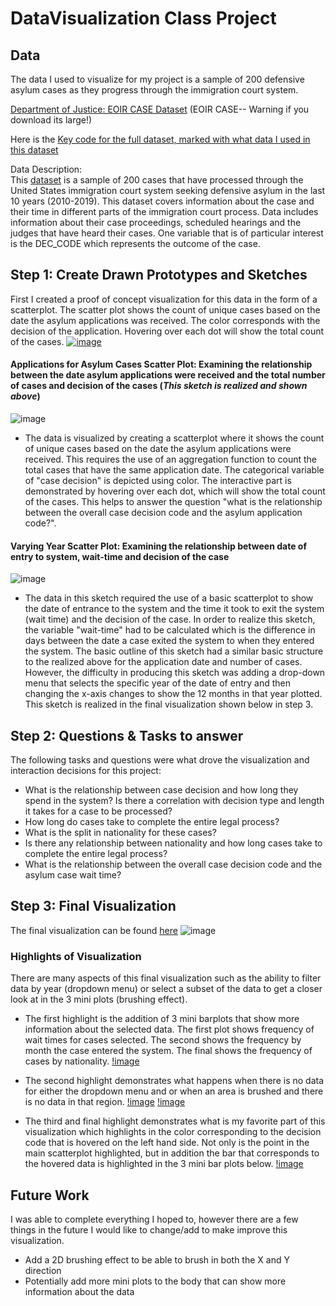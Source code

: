 # DataVisualization Class Project

## Data

The data I used to visualize for my project is a sample of 200 defensive asylum cases as they progress through the immigration court system.	

[Department of Justice: EOIR CASE Dataset](https://www.justice.gov/eoir/foia-library-0) (EOIR CASE-- Warning if you download its large!)	

Here is the [Key code for the full dataset, marked with what data I used in this dataset](https://drive.google.com/file/d/19RFlM9sRa9uE3c7HBLK_lRiWs6eF9c7U/view?usp=sharing)	

Data Description:	
This [dataset](https://gist.github.com/trueicesk8ter/4d284843bed8a1e318eac8fc672b53d4) is a sample of 200 cases that have processed through the United States immigration court system seeking defensive asylum in the last 10 years (2010-2019). This dataset covers information about the case and their time in different parts of the immigration court process. Data includes information about their case proceedings, scheduled hearings and the judges that have heard their cases. One variable that is of particular interest is the DEC_CODE which represents the outcome of the case. 	

## Step 1: Create Drawn Prototypes and Sketches

First I created a proof of concept visualization for this data in the form of a scatterplot. The scatter plot shows the count of unique cases based on the date the asylum applications was received. The color corresponds with the decision of the application. Hovering over each dot will show the total count of the cases. 
[![image](https://user-images.githubusercontent.com/12132049/94341688-5c50b280-ffd9-11ea-8ab6-680e1043de53.png)
](https://vizhub.com/trueicesk8ter/98b317412ae745c1b19209fdd5c254bc?file=README.md)

#### Applications for Asylum Cases Scatter Plot: Examining the relationship between the date asylum applications were received and the total number of cases and decision of the cases (*This sketch is realized and shown above*)
![image](https://user-images.githubusercontent.com/12132049/94341953-b488b400-ffdb-11ea-8478-947f481de6d3.png)

  * The data is visualized by creating a scatterplot where it shows the count of unique cases based on the date the asylum applications were received. This requires the use of an aggregation function to count the total cases that have the same application date. The categorical variable of "case decision" is depicted using color. The interactive part is demonstrated by hovering over each dot, which will show the total count of the cases. This helps to answer the question "what is the relationship between the overall case decision code and the asylum application code?".

#### Varying Year Scatter Plot: Examining the relationship between date of entry to system, wait-time and decision of the case
![image](https://user-images.githubusercontent.com/12132049/94341970-daae5400-ffdb-11ea-8f1a-50cd2b2d601c.png)

  * The data in this sketch required the use of a basic scatterplot to show the date of entrance to the system and the time it took to exit the system (wait time) and the decision of the case. In order to realize this sketch, the variable "wait-time" had to be calculated which is the difference in days between the date a case exited the system to when they entered the system. The basic outline of this sketch had a similar basic structure to the realized above for the application date and number of cases. However, the difficulty in producing this sketch was adding a drop-down menu that selects the specific year of the date of entry and then changing the x-axis changes to show the 12 months in that year plotted. This sketch is realized in the final visualization shown below in step 3. 


## Step 2: Questions & Tasks to answer

The following tasks and questions were what drove the visualization and interaction decisions for this project:
* What is the relationship between case decision and how long they spend in the system? Is there a correlation with decision type and length it takes for a case to be processed?
 * How long do cases take to complete the entire legal process?
 * What is the split in nationality for these cases?
 * Is there any relationship between nationality and how long cases take to complete the entire legal process?
 * What is the relationship between the overall case decision code and the asylum case wait time?



## Step 3: Final Visualization
The final visualization can be found [here](https://vizhub.com/trueicesk8ter/e7f6582ae1f243c1be02bec204523c45)
![image]("https://user-images.githubusercontent.com/12132049/97750314-eb645500-1ac6-11eb-8cc6-e3b3ec34911d.png")

### Highlights of Visualization
 
There are many aspects of this final visualization such as the ability to filter data by year (dropdown menu) or select a subset of the data to get a closer look at in the 3 mini plots (brushing effect). 

* The first highlight is the addition of 3 mini barplots that show more information about the selected data. 
The first plot shows frequency of wait times for cases selected. The second shows the frequency by month the case entered the system. The final shows the frequency of cases by nationality. 
[!image]("https://user-images.githubusercontent.com/12132049/97748404-d4703380-1ac3-11eb-83d0-37843ec14741.PNG")


* The second highlight demonstrates what happens when there is no data for either the dropdown menu and or when an area is brushed and there is no data in that region. 
[!image]("https://user-images.githubusercontent.com/12132049/97748447-e225b900-1ac3-11eb-9159-26fa3bae400a.png")
[!image]("https://user-images.githubusercontent.com/12132049/97748454-e3ef7c80-1ac3-11eb-81fe-80cc6fd7dd9b.png")

* The third and final highlight demonstrates what is my favorite part of this visualization which highlights in the color corresponding to the decision code that is hovered on the left hand side. Not only is the point in the main scatterplot highlighted, but in addition the bar that corresponds to the hovered data is highlighted in the 3 mini bar plots below. 
[!image]("https://user-images.githubusercontent.com/12132049/97748338-b276b100-1ac3-11eb-89d5-d226f518fdf2.png")

## Future Work
 I was able to complete everything I hoped to, however there are a few things in the future I would like to change/add to make improve this visualization. 
 * Add a 2D brushing effect to be able to brush in both the X and Y direction
 * Potentially add more mini plots to the body that can show more information about the data

